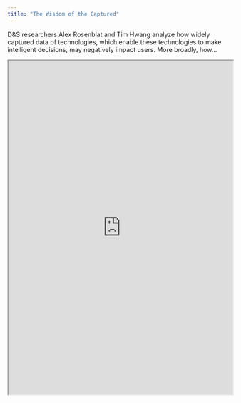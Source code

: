 ```yaml
---
title: "The Wisdom of the Captured"
---
```


D&S researchers Alex Rosenblat and Tim Hwang analyze how widely captured data of technologies, which enable these technologies to make intelligent decisions, may negatively impact users. More broadly, how...

<iframe height="750" width="100%" src="https://ewelton.github.io/ktest/wiki.html#The%20Wisdom%20of%20the%20Captured"></iframe>
